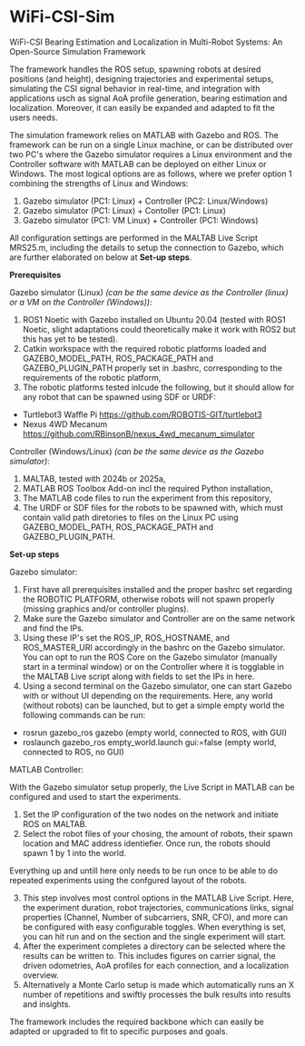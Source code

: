 # WiFi-CSI-Sim
WiFi-CSI Bearing Estimation and Localization in Multi-Robot Systems: An Open-Source Simulation Framework

The framework handles the ROS setup, spawning robots at desired positions (and height), designing trajectories and experimental setups, simulating the CSI signal behavior in real-time, and integration with applications usch as signal AoA profile generation, bearing estimation and localization. Moreover, it can easily be expanded and adapted to fit the users needs.

The simulation framework relies on MATLAB with Gazebo and ROS. The framework can be run on a single Linux machine, or can be distributed over two PC's where the Gazebo simulator requires a Linux environment and the Controller software with MATLAB can be deployed on either Linux or Windows. The most logical options are as follows, where we prefer option 1 combining the strengths of Linux and Windows:
1. Gazebo simulator (PC1: Linux) + Controller (PC2: Linux/Windows)
2. Gazebo simulator (PC1: Linux) + Contoller (PC1: Linux)
3. Gazebo simulator (PC1: VM Linux) + Controller (PC1: Windows)

All configuration settings are performed in the MALTAB Live Script MRS25.m, including the details to setup the connection to Gazebo, which are further elaborated on below at **Set-up steps**.


**Prerequisites**

Gazebo simulator (Linux) _(can be the same device as the Controller (linux) or a VM on the Controller (Windows))_:

1. ROS1 Noetic with Gazebo installed on Ubuntu 20.04 (tested with ROS1 Noetic, slight adaptations could theoretically make it work with ROS2 but this has yet to be tested).
2. Catkin workspace with the required robotic platforms loaded and GAZEBO_MODEL_PATH, ROS_PACKAGE_PATH and GAZEBO_PLUGIN_PATH properly set in .bashrc, corresponding to the requirements of the robotic platform, 
3. The robotic platforms tested inlcude the following, but it should allow for any robot that can be spawned using SDF or URDF:
- Turtlebot3 Waffle Pi https://github.com/ROBOTIS-GIT/turtlebot3
- Nexus 4WD Mecanum https://github.com/RBinsonB/nexus_4wd_mecanum_simulator 

Controller (Windows/Linux) _(can be the same device as the Gazebo simulator)_:

1. MALTAB, tested with 2024b or 2025a,
2. MATLAB ROS Toolbox Add-on incl the required Python installation,
3. The MATLAB code files to run the experiment from this repository,
4. The URDF or SDF files for the robots to be spawned with, which must contain valid path diretories to files on the Linux PC using GAZEBO_MODEL_PATH, ROS_PACKAGE_PATH and GAZEBO_PLUGIN_PATH.


**Set-up steps**

Gazebo simulator:

1. First have all prerequisites installed and the proper bashrc set regarding the ROBOTIC PLATFORM, otherwise robots will not spawn properly (missing graphics and/or controller plugins).
2. Make sure the Gazebo simulator and Controller are on the same network and find the IPs.
3. Using these IP's set the ROS_IP, ROS_HOSTNAME, and ROS_MASTER_URI accordingly in the bashrc on the Gazebo simulator. You can opt to run the ROS Core on the Gazebo simulator (manually start in a terminal window) or on the Controller where it is togglable in the MALTAB Live script along with fields to set the IPs in here.
4. Using a second terminal on the Gazebo simulator, one can start Gazebo with or without UI depending on the requirements. Here, any world (without robots) can be launched, but to get a simple empty world the following commands can be run:
- rosrun gazebo_ros gazebo (empty world, connected to ROS, with GUI)
- roslaunch gazebo_ros empty_world.launch gui:=false (empty world, connected to ROS, no GUI)

MATLAB Controller:

With the Gazebo simulator setup properly, the Live Script in MATLAB can be configured and used to start the experiments.

1. Set the IP configuration of the two nodes on the network and initiate ROS on MALTAB.
2. Select the robot files of your chosing, the amount of robots, their spawn location and MAC address identiefier. Once run, the robots should spawn 1 by 1 into the world.

Everything up and untill here only needs to be run once to be able to do repeated experiments using the confgured layout of the robots.

3. This step involves most control options in the MATLAB Live Script. Here, the experiment duration, robot trajectories, communications links, signal properties (Channel, Number of subcarriers, SNR, CFO), and more can be configured with easy configurable toggles. When everything is set, you can hit run and on the section and the single experiment will start. 
4. After the experiment completes a directory can be selected where the results can be written to. This includes figures on carrier signal, the driven odometries, AoA profiles for each connection, and a localization overview. 
5. Alternatively a Monte Carlo setup is made which automatically runs an X number of repetitions and swiftly processes the bulk results into results and insights.

The framework includes the required backbone which can easily be adapted or upgraded to fit to specific purposes and goals.

